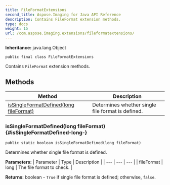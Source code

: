 ```yaml
---
title: FileFormatExtensions
second_title: Aspose.Imaging for Java API Reference
description: Contains FileFormat extension methods.
type: docs
weight: 15
url: /com.aspose.imaging.extensions/fileformatextensions/
---
```

**Inheritance:**
java.lang.Object
```
public final class FileFormatExtensions
```

Contains `FileFormat` extension methods.
## Methods

| Method | Description |
| --- | --- |
| [isSingleFormatDefined(long fileFormat)](#isSingleFormatDefined-long-) | Determines whether single file format is defined. |
### isSingleFormatDefined(long fileFormat) {#isSingleFormatDefined-long-}
```
public static boolean isSingleFormatDefined(long fileFormat)
```


Determines whether single file format is defined.

**Parameters:**
| Parameter | Type | Description |
| --- | --- | --- |
| fileFormat | long | The file format to check. |

**Returns:**
boolean - `True` if single file format is defined; otherwise, `false`.
